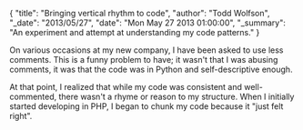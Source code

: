{
  "title": "Bringing vertical rhythm to code",
  "author": "Todd Wolfson",
  "_date": "2013/05/27",
  "date": "Mon May 27 2013 01:00:00",
  "_summary": "An experiment and attempt at understanding my code patterns."
}

On various occasions at my new company, I have been asked to use less comments. This is a funny problem to have; it wasn't that I was abusing comments, it was that the code was in Python and self-descriptive enough.

At that point, I realized that while my code was consistent and well-commented, there wasn't a rhyme or reason to my structure. When I initially started developing in PHP, I began to chunk my code because it "just felt right".